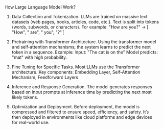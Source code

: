 How Large Language Model Work?

1) Data Collection and Tokenization.
LLMs are trained on massive text datasets (web pages, books, articles, code, etc.).
Text is split into tokens (words, subwords, or characters).
For example:
"How are you?" → [ "How", " are", " you", "?" ]



2) Pretraining with Transformer Architecture.
Using the transformer model and self-attention mechanisms, the system learns to predict the next token in a sequence.
Example:
Input: "The cat is on the"
Model predicts: "mat" with high probability.



3) Fine Tuning for Specific Tasks.
Most LLMs use the Transformer architecture.
Key components:
Embedding Layer, Self-Attention Mechanism, Feedforward Layers


4) Inference and Response Generation.
The model generates responses based on input prompts at inference time by predicting the next most likely tokens. 


5) Optimization and Deployment.
Before deployment, the model is compressed and filtered to ensure speed, efficiency, and safety. It’s then deployed in environments like cloud platforms and edge devices for real-world use.

